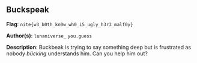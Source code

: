 ## Buckspeak

**Flag**: `nite{w3_b0th_kn0w_wh0_i5_ugly_h3r3_malf0y}`

**Author(s)**: `lunaniverse_` `you.guess`

**Description**: Buckbeak is trying to say something deep but is frustrated as nobody _bücking_ understands him. Can you help him out?
